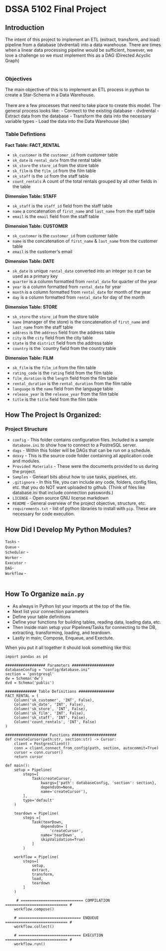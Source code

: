 # DSSA 5102 Final Project

## Introduction
The intent of this project to implement an ETL (extract, transform, and load) pipeline from a database (dvdrental) into a data warehouse. There are times when a linear data processing pipeline would be sufficient, however, we love a challenge so we must implement this as a DAG (Directed Acyclic Graph)
<br>
<br>
### Objectives
The main objective of this is to implement an ETL process in python to create a Star-Schema in a Data Warehouse. 
<br>
<br>
There are a few processes that need to take place to create this model. The general process looks like:
    - Connect to the existing database - dvdrental
    - Extract data from the database
    - Transform the data into the necessary variable types
    - Load the data into the Data Warehouse (dw)
<br>
### Table Defintions 
<b>Fact Table: FACT_RENTAL</b> <br>
- `sk_customer` is the `customer_id` from customer table
- `sk_date` is `rental_date` from the rental table
- `sk_store` the `store_id` from the store table
- `sk_film` is the `film_id` from the film table
- `sk_staff` is the `id` from the staff table
- `count_rentals` A count of the total rentals grouped by all other fields in the table

<b>Dimension Table: STAFF</b> 
- `sk_staff` is the `staff_id` field from the staff table
- `name` a concatenation of `first_name` and `last_name` from the staff table
- `email` is the `email` field from the staff table

<b>Dimension Table: CUSTOMER</b> 
- `sk_customer` is the `customer_id` from customer table 
- `name` is the concatenation of `first_name` & `last_name` from the customer table 
- `email` is the customer's email  

<b>Dimension Table: DATE</b> 
- `sk_date` is unique `rental_date` converted into an integer so it can be used as a primary key  
- `quarter` is a column formatted from `rental_date` for quarter of the year 
- `year` is a column formatted from `rental_date` for year 
- `month` is a column formatted from `rental_date` for month of the year
- `day` is a column formatted from `rental_date` for day of the month 

<b>Dimension Table: STORE</b> 
- `sk_store` the `store_id` from the store table 
- `name` (manager of the store) is the concatenation of `first_name` and `last_name` from the staff table 
- `address` is the `address` field from the address table 
- `city` is the `city` field from the city table 
- `state` is the `district` field from the address table 
- `country` is the `country field from the country table 

<b>Dimension Table: FILM</b> 
- `sk_film` is the `film_id` from the film table 
- `rating_code` is the `rating` field from the film table 
- `film_duration` is the `length` field from the film table 
- `rental_duration` is the `rental_duration` from the film table 
- `language` is the `name` field from the language table
- `release_year` is the `release_year` from the film table 
- `title` is the `title` field from the film table 

## How The Project Is Organized:
### Project Structure
*   `config` - This folder contains configuration files. Included is a sample `database.ini` to show how to connect to a PostreSQL server. 
*   `dags` - Within this folder will be DAGs that can be run on a schedule.
*   `dexxy` - This is the source code folder containing all application code and modules. 
*   `Provided Materials` - These were the documents provided to us during the project.  
*   `Samples` - Genearl bits about how to use tasks, pipelines, etc. 
*   `.gitignore` - In this file, you can include any code, folders, config files, etc. that you do NOT want uploaded to github. (Think of files like database.ini that include connection passwords.) 
*   `LICENSE` - Open source GNU license markdown 
*   `README` - General overview of the project objective, structure, etc.  
*   `requirements.txt` - list of python libraries to install with `pip`. These are necessary for code execution.  

## How Did I Develop My Python Modules? 
`Tasks` - 
<br>
`Queue` - 
<br>
`Scheduler` - 
<br>
`Worker` - 
<br>
`Executor` - 
<br>
`DAG`- 
<br>
`Workflow` - 
<br>
<br>
## How To Organize `main.py` 
*   As always in Python list your imports at the top of the file. 
*   Next list your connection parameters
*   Define your table definitions
*   Define your functions for building tables, reading data, loading data, etc. 
*   Then inside main setup your Pipelines/Tasks for connecting to the DB, extracting, transforming, loading, and teardown. 
*   Lastly in main; Compose, Enqueue, and Exectute. 

When you put it all together it should look something like this:

```
import pandas as pd

################## Parameters ###################
databaseConfig = "config/database.ini"
section = 'postgresql'
dw = Schema('dw')
dvd = Schema('public')

############## Table Definitions ################
FACT_RENTAL = (
    Column('sk_customer', 'INT', False),
    Column('sk_date', 'INT', False),
    Column('sk_store', 'INT', False),
    Column('sk_film', 'INT', False),
    Column('sk_staff', 'INT', False),
    Column('count_rentals', 'INT', False)
)

################### Functions ####################
def createCursor(path:str, section:str) -> Cursor:
    client = PostgresClient()
    conn = client.connect_from_config(path, section, autocommit=True)
    cursor = conn.cursor()
    return cursor

def main():
    setup = Pipeline(
        steps=[
            Task(createCursor,
                kwargs={'path': databaseConfig, 'section': section},
                dependsOn=None,
                name='createCursor'),
        ],
        type='default'
    )

    teardown = Pipeline(
        steps =[
            Task(tearDown,
                dependsOn= [
                    'createCursor',
                name='tearDown',
                skipValidation=True)
            ]
        )

    workflow = Pipeline(
        steps=[
            setup,
            extract,
            transform,
            load,
            teardown
        ]
    )

     # ============================ COMPILATION ============================ #
    workflow.compose()

    # ============================ ENQUEUE ============================ #
    workflow.collect()

    # ============================ EXECUTION ============================ #
    workflow.run()
```